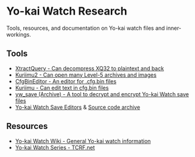 # Yo-kai Watch Research
Tools, resources, and documentation on Yo-kai watch files and inner-workings.

## Tools
* [XtractQuery - Can decompress XQ32 to plaintext and back](https://github.com/onepiecefreak3/XtractQuery)
* [Kuriimu2 - Can open many Level-5 archives and images](https://github.com/FanTranslatorsInternational/Kuriimu2)
* [CfgBinEditor - An editor for .cfg.bin files](https://github.com/togenyan/CfgBinEditor)
* [Kuriimu - Can edit text in cfg.bin files](https://github.com/IcySon55/Kuriimu)
* [yw_save (Archive) - A tool to decrypt and encrypt Yo-kai Watch save files](https://github.com/Darkey28/yw_save)
* [Yo-kai Watch Save Editors](https://gbatemp.net/threads/release-yo-kai-watch-save-data-decrypter-encrypter.415728/page-30#post-8446934) & [Source code archive](files/tools/Yo-Kai_Watch_Editors_Source_Code.zip)

## Resources
* [Yo-kai Watch Wiki - General Yo-kai watch information](https://yokaiwatch.fandom.com)
* [Yo-kai Watch Series - TCRF.net](https://tcrf.net/Category:Yo-kai_Watch_series)
